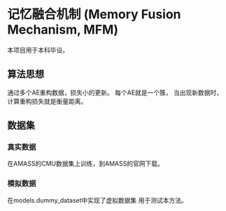 # 记忆融合机制 (Memory Fusion Mechanism, MFM)

本项目用于本科毕设。

## 算法思想

通过多个AE重构数据，损失小的更新。
每个AE就是一个簇，
当出现新数据时，计算重构损失就是衡量距离。

## 数据集

### 真实数据

在AMASS的CMU数据集上训练，到AMASS的官网下载。

### 模拟数据

在models.dummy_dataset中实现了虚拟数据集
用于测试本方法。